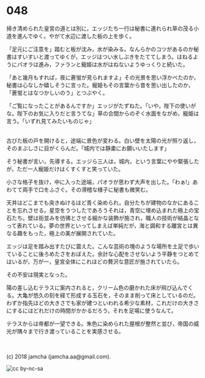 

# 048

掃き清められた皇宮の道とは別に，エッジたち一行は秘書に連れられ草の茂る小道を進んでゆく。やがて水辺に渡した板の上を歩く。  

「足元にご注意を」踏むと板が沈み，水が染みる。なんらかのコツがあるのか秘書はすいすいと渡ってゆくが，エッジはつい水しぶきをたててしまう。はねるようにパオラは進み，ファランと寵姫は水がはねないようゆっくりと続いた。  

「あと幾月もすれば，夜に蒼蛍が見られますよ」その光景を思い浮かべたのか，秘書は心なしか嬉しそうに言った。寵姫もその言葉から昔を思い出したのか，「蒼蛍とはなつかしいのう」とつぶやく。  

「ご覧になったことがあるんですか」エッジがたずねた。「いや，陛下の使いがな。陛下のお気に入りだと言うてな」草の合間からのぞく水面をながめ，寵姫は言う。「いずれ見てみたいものじゃ」  

<br>  
古びた板の戸を開けると，途端に景色が変わる。白い壁を太陽の光が照り返し，そのまぶしさに目がくらんだ。「城内では静粛にお願いいたします」  

そう秘書が言い，先導する。エッジら三人は，城内，という言葉にやや緊張したが，ただ一人寵姫だけはくすくすと笑っていた。  

小さな格子を抜け，中に入った途端，パオラが思わず大声を出した。「わぁ!」あわてて両手で口をふさぐ。その滑稽な様子に秘書も微笑む。  

天井はどこまでも突きぬけるほど青く染められ，自分たちが建物のなかにあることを忘れさせる。星空をうつしたであろうそれは，青空に埋め込まれた極上の宝石たち。壁は街並みを彷彿とさせる細かな装飾が施され，職人の技術が結晶となって表れている。夢の世界といってしまえば単純だが，海と調和する離宮とは異なる趣をもった，極上の美が展開されていた。  

エッジは足を踏み出すたびに震えた。こんな芸術の塊のような場所を土足で歩いていることに後ろめたさをおぼえた。余計な心配をさせないよう平静をつとめてはいるが，万が一，皇宮全体にこれほどの贅沢な意匠が施されていたら。  

その不安は現実となった。  

陽の差し込むテラスに案内されると，クリーム色の磨かれた床が飛び込んでくる。大亀が悠久の刻を経て形成する玉石を，そのまま削って床としているのだ。わずか指先ほどの大きさでも家が建つといわれる希少な素材，これだけの大きさにするにはどれだけの時間がかかるだろう，それを足場に使うなんて。  

テラスからは帝都が一望できる。朱色に染められた屋根が整然と並び，帝国の威光が隅々まで行き渡っていることを実感させる。  

<br>  
<br>  
(c) 2018 jamcha (jamcha.aa@gmail.com).  

![cc by-nc-sa](https://i.creativecommons.org/l/by-nc-sa/4.0/88x31.png)  

